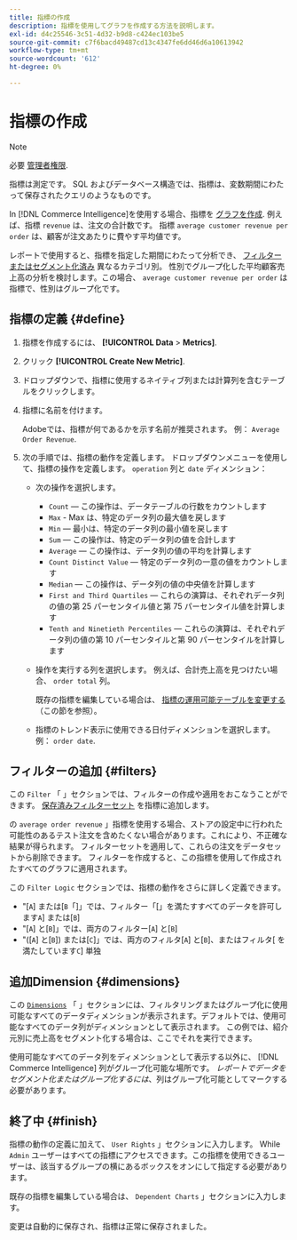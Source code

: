 ```yaml
---
title: 指標の作成
description: 指標を使用してグラフを作成する方法を説明します。
exl-id: d4c25546-3c51-4d32-b9d8-c424ec103be5
source-git-commit: c7f6bacd49487cd13c4347fe6dd46d6a10613942
workflow-type: tm+mt
source-wordcount: '612'
ht-degree: 0%

---
```


# 指標の作成

>[!NOTE]
>
>必要 [管理者権限](../../administrator/user-management/user-management.md).

指標は測定です。 SQL およびデータベース構造では、指標は、変数期間にわたって保存されたクエリのようなものです。

In [!DNL Commerce Intelligence]を使用する場合、指標を [グラフを作成](../../data-user/reports/ess-rpt-build-visual.md). 例えば、指標 `revenue` は、注文の合計数です。 指標 `average customer revenue per order` は、顧客が注文あたりに費やす平均値です。

レポートで使用すると、指標を指定した期間にわたって分析でき、 [フィルターまたはセグメント化済み](../../best-practices/segment-filter.md) 異なるカテゴリ別。 性別でグループ化した平均顧客売上高の分析を検討します。この場合、 `average customer revenue per order` は指標で、性別はグループ化です。

## 指標の定義 {#define}

1. 指標を作成するには、 **[!UICONTROL Data** > **Metrics]**.

1. クリック **[!UICONTROL Create New Metric]**.

1. ドロップダウンで、指標に使用するネイティブ列または計算列を含むテーブルをクリックします。

1. 指標に名前を付けます。

   Adobeでは、指標が何であるかを示す名前が推奨されます。 例： `Average Order Revenue`.

1. 次の手順では、指標の動作を定義します。 ドロップダウンメニューを使用して、指標の操作を定義します。 `operation` 列と `date` ディメンション：

   * 次の操作を選択します。
      * `Count`  — この操作は、データテーブルの行数をカウントします
      * `Max` - Max は、特定のデータ列の最大値を戻します
      * `Min`  — 最小は、特定のデータ列の最小値を戻します
      * `Sum`  — この操作は、特定のデータ列の値を合計します
      * `Average`  — この操作は、データ列の値の平均を計算します
      * `Count Distinct Value`  — 特定のデータ列の一意の値をカウントします
      * `Median`  — この操作は、データ列の値の中央値を計算します
      * `First and Third Quartiles`  — これらの演算は、それぞれデータ列の値の第 25 パーセンタイル値と第 75 パーセンタイル値を計算します
      * `Tenth and Ninetieth Percentiles`  — これらの演算は、それぞれデータ列の値の第 10 パーセンタイルと第 90 パーセンタイルを計算します
   * 操作を実行する列を選択します。 例えば、合計売上高を見つけたい場合、 `order total` 列。

      既存の指標を編集している場合は、 [指標の運用可能テーブルを変更する](../../data-analyst/data-warehouse-mgr/change-metric-op-table.md) （この節を参照）。

   * 指標のトレンド表示に使用できる日付ディメンションを選択します。 例： `order date`.


## フィルターの追加 {#filters}

この `Filter` 「 」セクションでは、フィルターの作成や適用をおこなうことができます。 [保存済みフィルターセット](../../data-user/reports/ess-manage-data-filters.md) を指標に追加します。

の `average order revenue` 」指標を使用する場合、ストアの設定中に行われた可能性のあるテスト注文を含めたくない場合があります。これにより、不正確な結果が得られます。 フィルターセットを適用して、これらの注文をデータセットから削除できます。 フィルターを作成すると、この指標を使用して作成されたすべてのグラフに適用されます。

この `Filter Logic` セクションでは、指標の動作をさらに詳しく定義できます。

* &quot;\[`A`\] または\[`B`「\]」では、フィルター「\[」を満たすすべてのデータを許可します`A`\] または\[`B`\]
* &quot;\[`A`\] と\[`B`\]」では、両方のフィルター\[`A`\] と\[`B`\]
* &quot;(\[`A`\] と\[`B`\]) または\[`C`\]」では、両方のフィルタ\[`A`\] と\[`B`\]、またはフィルタ\[ を満たしています`C`\] 単独

## 追加Dimension {#dimensions}

この [`Dimensions`](../../data-analyst/data-warehouse-mgr/manage-data-dimensions-metrics.md) 「 」セクションには、フィルタリングまたはグループ化に使用可能なすべてのデータディメンションが表示されます。デフォルトでは、使用可能なすべてのデータ列がディメンションとして表示されます。 この例では、紹介元別に売上高をセグメント化する場合は、ここでそれを実行できます。

使用可能なすべてのデータ列をディメンションとして表示する以外に、 [!DNL Commerce Intelligence] 列がグループ化可能な場所です。 *レポートでデータをセグメント化またはグループ化するには*、列はグループ化可能としてマークする必要があります。

## 終了中 {#finish}

指標の動作の定義に加えて、 `User Rights` 」セクションに入力します。 While `Admin` ユーザーはすべての指標にアクセスできます。この指標を使用できるユーザーは、該当するグループの横にあるボックスをオンにして指定する必要があります。

既存の指標を編集している場合は、 `Dependent Charts` 」セクションに入力します。

変更は自動的に保存され、指標は正常に保存されました。
